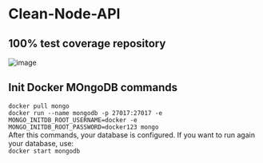 # Clean-Node-API

## 100% test coverage repository

![image](https://user-images.githubusercontent.com/38021205/156672701-02618eff-219f-474c-86dd-925549cf68ee.png)

## Init Docker MOngoDB commands

`docker pull mongo`  
`docker run --name mongodb -p 27017:27017 -e MONGO_INITDB_ROOT_USERNAME=docker -e MONGO_INITDB_ROOT_PASSWORD=docker123 mongo`  
After this commands, your database is configured. If you want to run again your database, use:  
`docker start mongodb`  
